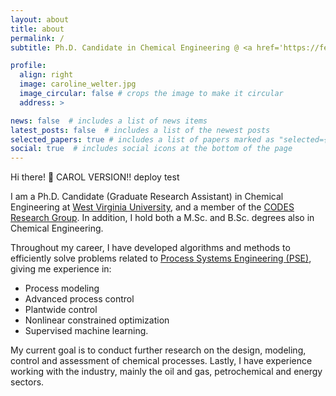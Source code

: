 ```yaml
---
layout: about
title: about
permalink: /
subtitle: Ph.D. Candidate in Chemical Engineering @ <a href='https://fernandolima.faculty.wvu.edu/'>CODES Research Group</a>.

profile:
  align: right
  image: caroline_welter.jpg
  image_circular: false # crops the image to make it circular
  address: >

news: false  # includes a list of news items
latest_posts: false  # includes a list of the newest posts
selected_papers: true # includes a list of papers marked as "selected={true}"
social: true  # includes social icons at the bottom of the page
---
```


Hi there! 👋 CAROL VERSION!! deploy test

I am a Ph.D. Candidate (Graduate Research Assistant) in Chemical Engineering at [West Virginia University](https://www.wvu.edu/), and a member of the [CODES Research Group](https://fernandolima.faculty.wvu.edu/). In addition, I hold both a M.Sc. and B.Sc. degrees also in Chemical Engineering. 

Throughout my career, I have developed algorithms and methods to efficiently solve problems related
to [Process Systems Engineering (PSE)](https://www.sciencedirect.com/science/article/pii/S0098135421000302), giving me experience in:

- Process modeling
- Advanced process control
- Plantwide control
- Nonlinear constrained optimization
- Supervised machine learning.

My current goal is to conduct further research on the design, modeling, control and assessment of chemical processes. Lastly, I have experience working with the industry, mainly the oil and gas, petrochemical and energy sectors.
